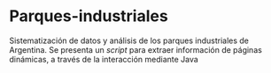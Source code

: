 # Parques-industriales
Sistematización de datos y análisis de los parques industriales de Argentina. Se presenta un *script* para extraer información de páginas dinámicas, a través de la interacción mediante Java 
